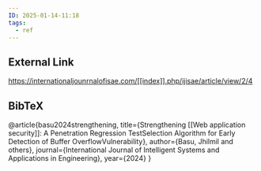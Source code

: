 ```yaml
---
ID: 2025-01-14-11:18
tags:
  - ref
---
```

## External Link

https://internationaljounrnalofisae.com/[[index]].php/ijisae/article/view/2/4

## BibTeX

@article{basu2024strengthening,
  title={Strengthening [[Web application security]]: A Penetration Regression TestSelection Algorithm for Early Detection of Buffer OverflowVulnerability},
  author={Basu, Jhilmil and others},
  journal={International Journal of Intelligent Systems and Applications in Engineering},
  year={2024}
}